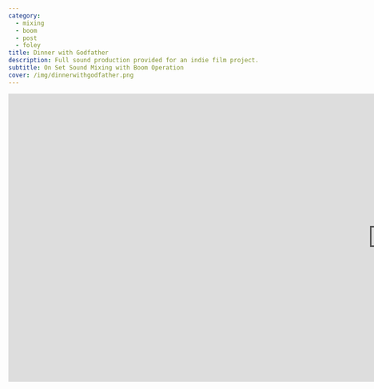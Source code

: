 ```yaml
---
category:
  - mixing
  - boom
  - post
  - foley
title: Dinner with Godfather
description: Full sound production provided for an indie film project.
subtitle: On Set Sound Mixing with Boom Operation
cover: /img/dinnerwithgodfather.png
---
```

<iframe width="1520" height="577" src="https://www.youtube.com/embed/5zqoFt6H4GY" title="YouTube video player" frameborder="0" allow="accelerometer; autoplay; clipboard-write; encrypted-media; gyroscope; picture-in-picture" allowfullscreen></iframe>